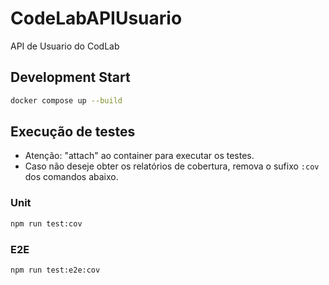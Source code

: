 # CodeLabAPIUsuario

API de Usuario do CodLab

## Development Start

```bash
docker compose up --build
```

## Execução de testes

- Atenção: "attach" ao container para executar os testes.
- Caso não deseje obter os relatórios de cobertura, remova o sufixo `:cov` dos comandos abaixo.

### Unit

```bash
npm run test:cov
```

### E2E

```bash
npm run test:e2e:cov
```
